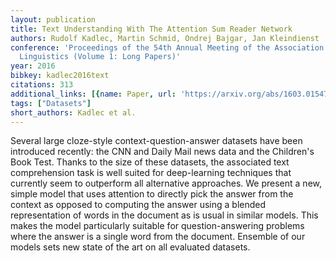 ```yaml
---
layout: publication
title: Text Understanding With The Attention Sum Reader Network
authors: Rudolf Kadlec, Martin Schmid, Ondrej Bajgar, Jan Kleindienst
conference: 'Proceedings of the 54th Annual Meeting of the Association for Computational
  Linguistics (Volume 1: Long Papers)'
year: 2016
bibkey: kadlec2016text
citations: 313
additional_links: [{name: Paper, url: 'https://arxiv.org/abs/1603.01547'}]
tags: ["Datasets"]
short_authors: Kadlec et al.
---
```

Several large cloze-style context-question-answer datasets have been
introduced recently: the CNN and Daily Mail news data and the Children's Book
Test. Thanks to the size of these datasets, the associated text comprehension
task is well suited for deep-learning techniques that currently seem to
outperform all alternative approaches. We present a new, simple model that uses
attention to directly pick the answer from the context as opposed to computing
the answer using a blended representation of words in the document as is usual
in similar models. This makes the model particularly suitable for
question-answering problems where the answer is a single word from the
document. Ensemble of our models sets new state of the art on all evaluated
datasets.